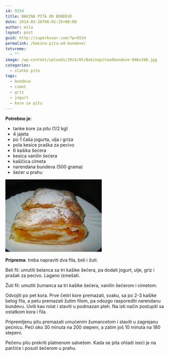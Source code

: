 ```yaml
---
id: 9154
title: BAKINA PITA OD BUNDEVE
date: 2014-05-26T06:02:25+00:00
author: mila
layout: post
guid: http://superkuvar.com/?p=9154
permalink: /bakina-pita-od-bundeve/
totvreme:
  - ""
image: /wp-content/uploads/2014/05/Bakinapitaodbundeve-940x198.jpg
categories:
  - slatke pite
tags:
  - bundeva
  - cimet
  - griz
  - jogurt
  - kore za pitu
---
```

**Potrebno je**:

  * tanke kore za pitu (1/2 kg)
  * 4 jajeta
  * po 1 čaša jogurta, ulja i griza
  * pola kesice praška za pecivo
  * 6 kašika šećera
  * kesica vanilin šećera
  * kašičica cimeta
  * narendana bundeva (500 grama)
  * šećer u prahu

[<img class="alignnone size-medium wp-image-9156" src="/wp-content/uploads/2014/05/Bakinapitaodbundeve-300x225.jpg" alt="Bakinapitaodbundeve" width="300" height="225" />](/wp-content/uploads/2014/05/Bakinapitaodbundeve.jpg)

**Priprema**: treba napraviti dva fila, beli i žuti.

Beli fil: umutiti belanca sa tri kašike šećera, pa dodati jogurt, ulje, griz i prašak za pecivo. Lagano izmešati.

Žuti fil: umutiti žumanca sa tri kašike šećera, vanilin šećerom i cimetom.

Odvojiti po pet kora. Prve četiri kore premazati, svaku, sa po 2-3 kašike belog fila, a petu premazati žutim filom, pa odozgo rasporediti narendanu bundevu. Uviti kao rolat i staviti u podmazan pleh. Na isti način postupiti sa ostatkom kora i fila.

Pripremljenu pitu premazati umućenim žumancetom i staviti u zagrejanu pećnicu. Peći oko 30 minuta na 200 stepeni, a zatim još 10 minuta na 180 stepeni.

Pečenu pitu prekriti platnenom salvetom. Kada se pita ohladi iseći je na parčiće i posuti šećerom u prahu.